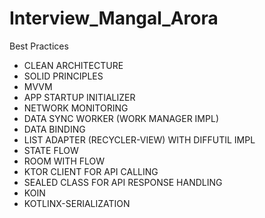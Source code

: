 # Interview_Mangal_Arora
 
Best Practices
  - CLEAN ARCHITECTURE
  - SOLID PRINCIPLES
  - MVVM
  - APP STARTUP INITIALIZER
  - NETWORK MONITORING
  - DATA SYNC WORKER (WORK MANAGER IMPL)
  - DATA BINDING
  - LIST ADAPTER (RECYCLER-VIEW) WITH DIFFUTIL IMPL
  - STATE FLOW
  - ROOM WITH FLOW
  - KTOR CLIENT FOR API CALLING
  - SEALED CLASS FOR API RESPONSE HANDLING
  - KOIN
  - KOTLINX-SERIALIZATION
